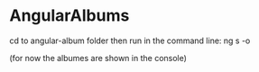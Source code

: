 # AngularAlbums

cd to angular-album folder
then run in the command line:
ng s -o

(for now the albumes are shown in the console)
